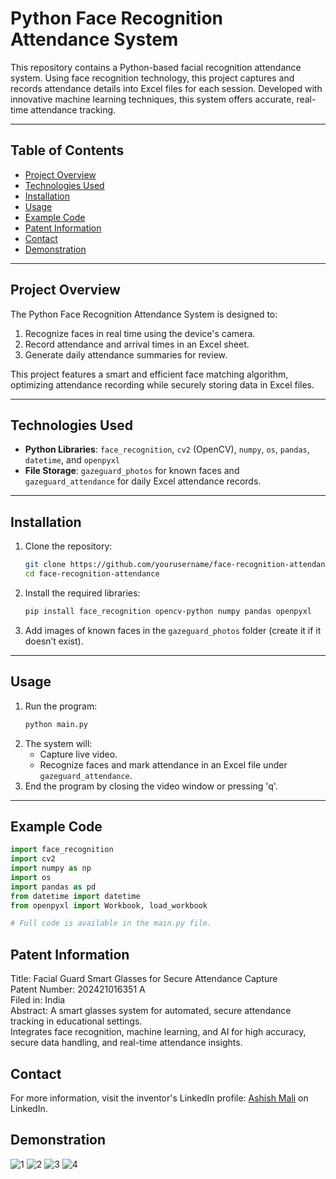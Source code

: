 # Python Face Recognition Attendance System

This repository contains a Python-based facial recognition attendance system. Using face recognition technology, this project captures and records attendance details into Excel files for each session. Developed with innovative machine learning techniques, this system offers accurate, real-time attendance tracking.

---

## Table of Contents

- [Project Overview](#project-overview)
- [Technologies Used](#technologies-used)
- [Installation](#installation)
- [Usage](#usage)
- [Example Code](#example-code)
- [Patent Information](#patent-information)
- [Contact](#contact)
- [Demonstration](#demonstration)

---

## Project Overview

The Python Face Recognition Attendance System is designed to:
1. Recognize faces in real time using the device's camera.
2. Record attendance and arrival times in an Excel sheet.
3. Generate daily attendance summaries for review.

This project features a smart and efficient face matching algorithm, optimizing attendance recording while securely storing data in Excel files.

---

## Technologies Used

- **Python Libraries**: `face_recognition`, `cv2` (OpenCV), `numpy`, `os`, `pandas`, `datetime`, and `openpyxl`
- **File Storage**: `gazeguard_photos` for known faces and `gazeguard_attendance` for daily Excel attendance records.

---

## Installation

1. Clone the repository:
    ```bash
    git clone https://github.com/yourusername/face-recognition-attendance.git
    cd face-recognition-attendance
    ```
2. Install the required libraries:
    ```bash
    pip install face_recognition opencv-python numpy pandas openpyxl
    ```
3. Add images of known faces in the `gazeguard_photos` folder (create it if it doesn’t exist).

---

## Usage

1. Run the program:
    ```bash
    python main.py
    ```
2. The system will:
   - Capture live video.
   - Recognize faces and mark attendance in an Excel file under `gazeguard_attendance`.
3. End the program by closing the video window or pressing 'q'.

---

## Example Code
```python
import face_recognition
import cv2
import numpy as np
import os
import pandas as pd
from datetime import datetime
from openpyxl import Workbook, load_workbook

# Full code is available in the main.py file.
```
## Patent Information
Title: Facial Guard Smart Glasses for Secure Attendance Capture<br>
Patent Number: 202421016351 A<br>
Filed in: India<br>
Abstract: A smart glasses system for automated, secure attendance tracking in educational settings.<br> Integrates face recognition, machine learning, and AI for high accuracy, secure data handling, and real-time attendance insights.

## Contact
For more information, visit the inventor's LinkedIn profile: <a href="https://www.linkedin.com/posts/ashish-mali-312901254_startup-entrepreneurship-innovation-activity-7207603926068637696-CIs0?utm_source=share&utm_medium=member_desktop">Ashish Mali</a>  on LinkedIn.

## Demonstration
<img src="https://github.com/lmno3418/GazeGuard/blob/main/Demonstration/1.jpeg" alt="1">

<img src="https://github.com/lmno3418/GazeGuard/blob/main/Demonstration/2.jpeg" alt="2">

<img src="https://github.com/lmno3418/GazeGuard/blob/main/Demonstration/3.jpeg" alt="3">

<img src="https://github.com/lmno3418/GazeGuard/blob/main/Demonstration/4.jpeg" alt="4">
